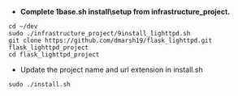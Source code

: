 - **Complete 1base.sh install\setup from infrastructure_project.**

```
cd ~/dev
sudo ./infrastructure_project/9install_lighttpd.sh
git clone https://github.com/dmarsh19/flask_lighttpd.git flask_lighttpd_project
cd flask_lighttpd_project
```

- Update the project name and url extension in install.sh

```
sudo ./install.sh
```

